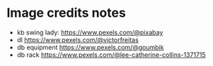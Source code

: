 # Image credits notes

- kb swing lady: https://www.pexels.com/@pixabay
- dl https://www.pexels.com/@victorfreitas
- db equipment https://www.pexels.com/@goumbik
- db rack https://www.pexels.com/@lee-catherine-collins-1371715
